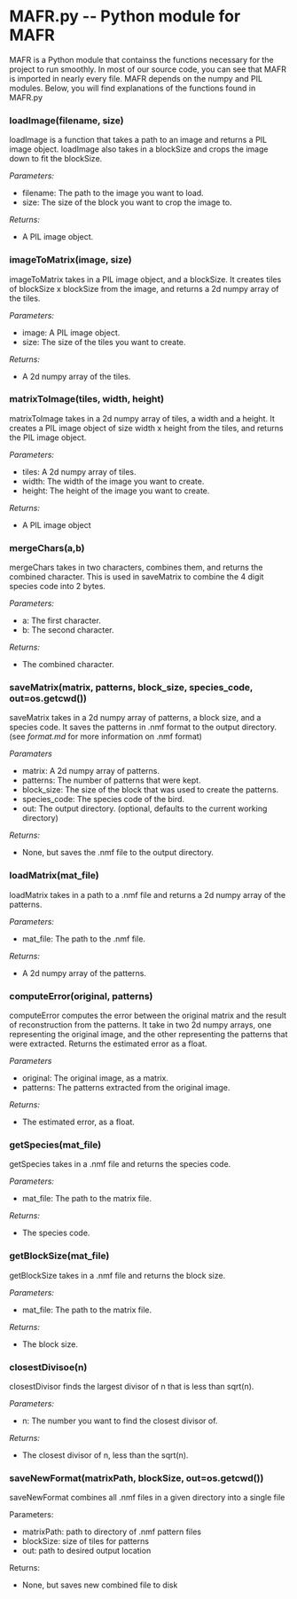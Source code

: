 # MAFR.py -- Python module for MAFR

MAFR is a Python module that containss the functions necessary for the project to run smoothly. In most of our source code, you can see that MAFR is imported in nearly every file. MAFR depends on the numpy and PIL modules. Below, you will find explanations of the functions found in MAFR.py

### loadImage(filename, size)

loadImage is a function that takes a path to an image and returns a PIL image object. loadImage also takes in a blockSize and crops the image down to fit the blockSize.

*Parameters:*
 - filename: The path to the image you want to load.
 - size: The size of the block you want to crop the image to.

 *Returns:*
 - A PIL image object.

 ### imageToMatrix(image, size)

 imageToMatrix takes in a PIL image object, and a blockSize. It creates tiles of blockSize x blockSize from the image, and returns a 2d numpy array of the tiles.

*Parameters:*
- image: A PIL image object.
- size: The size of the tiles you want to create.

 *Returns:*
 - A 2d numpy array of the tiles.

 ### matrixToImage(tiles, width, height)

 matrixToImage takes in a 2d numpy array of tiles, a width and a height. It creates a PIL image object of size width x height from the tiles, and returns the PIL image object.

 *Parameters:*
- tiles: A 2d numpy array of tiles.
- width: The width of the image you want to create.
- height: The height of the image you want to create.

*Returns:*
- A PIL image object

### mergeChars(a,b)

mergeChars takes in two characters, combines them, and returns the combined character. This is used in saveMatrix to combine the 4 digit species code into 2 bytes.

*Parameters:*
- a: The first character.
- b: The second character.

*Returns:*
- The combined character.

### saveMatrix(matrix, patterns, block_size, species_code, out=os.getcwd())

saveMatrix takes in a 2d numpy array of patterns, a block size, and a species code. It saves the patterns in .nmf format to the output directory. (see *format.md* for more information on .nmf format)

*Paramaters*
- matrix: A 2d numpy array of patterns.
- patterns: The number of patterns that were kept.
- block_size: The size of the block that was used to create the patterns.
- species_code: The species code of the bird.
- out: The output directory. (optional, defaults to the current working directory)

*Returns:*
- None, but saves the .nmf file to the output directory.

### loadMatrix(mat_file)

loadMatrix takes in a path to a .nmf file and returns a 2d numpy array of the patterns.

*Parameters:*
- mat_file: The path to the .nmf file.
    
*Returns:*
- A 2d numpy array of the patterns.

### computeError(original, patterns)

computeError computes the error between the original matrix and the result of reconstruction from the patterns. It take in two 2d numpy arrays, one representing the original image, and the other representing the patterns that were extracted. Returns the estimated error as a float.

*Parameters*
- original: The original image, as a matrix.
- patterns: The patterns extracted from the original image.

*Returns:*
- The estimated error, as a float.

### getSpecies(mat_file)
getSpecies takes in a .nmf file and returns the species code.

*Parameters:*
- mat_file: The path to the matrix file.

*Returns:*
- The species code.

### getBlockSize(mat_file)

getBlockSize takes in a .nmf file and returns the block size.

*Parameters:*
- mat_file: The path to the matrix file.

*Returns:*
- The block size.

### closestDivisoe(n)

closestDivisor finds the largest divisor of n that is less than sqrt(n).

*Parameters:*
- n: The number you want to find the closest divisor of.

*Returns:*
- The closest divisor of n, less than the sqrt(n).

### saveNewFormat(matrixPath, blockSize, out=os.getcwd())
saveNewFormat combines all .nmf files in a given directory into a single file

Parameters:
- matrixPath: path to directory of .nmf pattern files
- blockSize: size of tiles for patterns
- out: path to desired output location

Returns:
- None, but saves new combined file to disk
